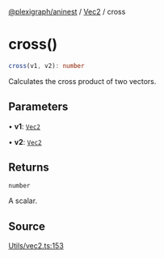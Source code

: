 [@plexigraph/aninest](../../index.md) / [Vec2](../index.md) / cross

# cross()

```ts
cross(v1, v2): number
```

Calculates the cross product of two vectors.

## Parameters

• **v1**: [`Vec2`](../type-aliases/Vec2.md)

• **v2**: [`Vec2`](../type-aliases/Vec2.md)

## Returns

`number`

A scalar.

## Source

[Utils/vec2.ts:153](https://github.com/plexigraph/aninest/blob/2f19e55/src/Utils/vec2.ts#L153)
